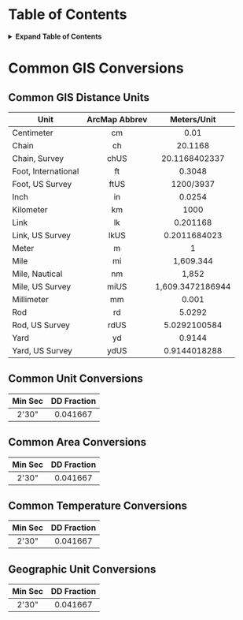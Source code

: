 

# Table of Contents

<details>
<summary><b>Expand Table of Contents</b></summary>

- [Common Conversions](#common-gis-conversions)
  - [Common Distance Units](#common-gis-distance-units)
  - [Common Unit Conversions](#common-unit-conversions)
  - [Common Area Conversions](#common-area-conversions)
  - [Common Temperature Conversions](#common-temperature-conversions)
  - [Geographic Unit Conversions](#geographic-unit-conversions)
- [U.S. Public Land Survey System (PLSS)](#us-public-land-survey-system)

</details>

# Common GIS Conversions

## Common GIS Distance Units

| Unit | ArcMap Abbrev | Meters/Unit |
| --- | :---: | :---: |
| Centimeter | cm | 0.01 |
| Chain | ch | 20.1168 |
| Chain, Survey | chUS | 20.1168402337 |
| Foot, International | ft | 0.3048 |
| Foot, US Survey | ftUS | 1200/3937 |
| Inch | in | 0.0254 |
| Kilometer | km | 1000 |
| Link | lk | 0.201168 |
| Link, US Survey | lkUS | 0.2011684023 |
| Meter | m | 1 |
| Mile | mi | 1,609.344 |
| Mile, Nautical | nm | 1,852 |
| Mile, US Survey | miUS | 1,609.3472186944 |
| Millimeter | mm | 0.001 |
| Rod | rd | 5.0292 |
| Rod, US Survey | rdUS | 5.0292100584 |
| Yard | yd | 0.9144 |
| Yard, US Survey | ydUS | 0.9144018288 |

## Common Unit Conversions
| Min Sec | DD Fraction |
| :---: | :---: |
| 2'30" | 0.041667 |

## Common Area Conversions
| Min Sec | DD Fraction |
| :---: | :---: |
| 2'30" | 0.041667 |

## Common Temperature Conversions
| Min Sec | DD Fraction |
| :---: | :---: |
| 2'30" | 0.041667 |

## Geographic Unit Conversions

| Min Sec | DD Fraction |
| :---: | :---: |
| 2'30" | 0.041667 |

